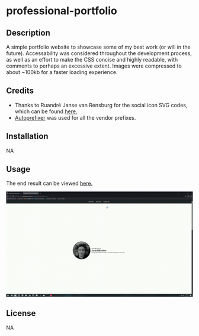 # professional-portfolio


## Description
A simple portfolio website to showcase some of my best work (or will in the future). Accessability was considered throughout the development process, as well as an effort to make the CSS concise and highly readable, with comments to perhaps an excessive extent. Images were compressed to about ~100kb for a faster loading experience.

## Credits
- Thanks to Ruandré Janse van Rensburg for the social icon SVG codes, which can be found [here.](https://codepen.io/ruandre/pen/MWXxem)
- [Autoprefixer](https://autoprefixer.github.io/) was used for all the vendor prefixes.

## Installation

NA

## Usage

The end result can be viewed [here.](https://jaredboehm.github.io/professional-portfolio/)

![Website Gif](webpage_example.gif)

## License

NA
